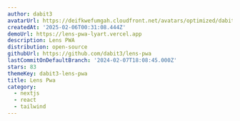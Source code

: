 ```yaml
---
author: dabit3
avatarUrl: https://deifkwefumgah.cloudfront.net/avatars/optimized/dabit3-lens-pwa-avatar-128.webp
createdAt: '2025-02-06T00:31:08.444Z'
demoUrl: https://lens-pwa-lyart.vercel.app
description: Lens PWA
distribution: open-source
githubUrl: https://github.com/dabit3/lens-pwa
lastCommitOnDefaultBranch: '2024-02-07T18:08:45.000Z'
stars: 83
themeKey: dabit3-lens-pwa
title: Lens Pwa
category:
  - nextjs
  - react
  - tailwind
---
```

